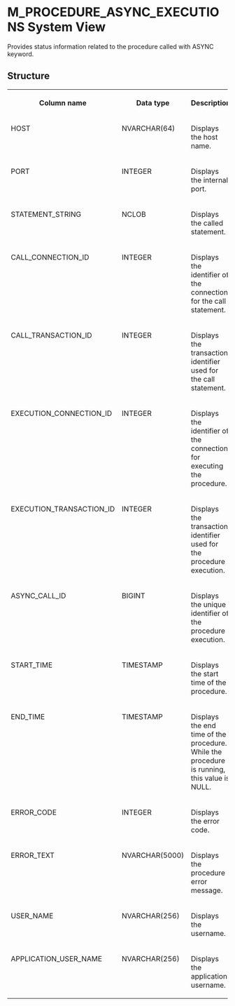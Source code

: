 <!-- loio14785819e59e4be8b78b5b927839c3f0 -->

# M\_PROCEDURE\_ASYNC\_EXECUTIONS System View

Provides status information related to the procedure called with ASYNC keyword.



<a name="loio14785819e59e4be8b78b5b927839c3f0___m__p_r_e_p_a_r_e_d__s_t_a_t_e_m_e_n_t_s_1struct_M_PREPARED_STATEMENTS"/>

## Structure


<table>
<tr>
<th valign="top">

Column name

</th>
<th valign="top">

Data type

</th>
<th valign="top">

Description

</th>
</tr>
<tr>
<td valign="top">

HOST

</td>
<td valign="top">

NVARCHAR\(64\)

</td>
<td valign="top">

Displays the host name.

</td>
</tr>
<tr>
<td valign="top">

PORT

</td>
<td valign="top">

INTEGER

</td>
<td valign="top">

Displays the internal port.

</td>
</tr>
<tr>
<td valign="top">

STATEMENT\_STRING

</td>
<td valign="top">

NCLOB

</td>
<td valign="top">

Displays the called statement.

</td>
</tr>
<tr>
<td valign="top">

CALL\_CONNECTION\_ID

</td>
<td valign="top">

INTEGER

</td>
<td valign="top">

Displays the identifier of the connection for the call statement.

</td>
</tr>
<tr>
<td valign="top">

CALL\_TRANSACTION\_ID

</td>
<td valign="top">

INTEGER

</td>
<td valign="top">

Displays the transaction identifier used for the call statement.

</td>
</tr>
<tr>
<td valign="top">

EXECUTION\_CONNECTION\_ID

</td>
<td valign="top">

INTEGER

</td>
<td valign="top">

Displays the identifier of the connection for executing the procedure.

</td>
</tr>
<tr>
<td valign="top">

EXECUTION\_TRANSACTION\_ID

</td>
<td valign="top">

INTEGER

</td>
<td valign="top">

Displays the transaction identifier used for the procedure execution.

</td>
</tr>
<tr>
<td valign="top">

ASYNC\_CALL\_ID

</td>
<td valign="top">

BIGINT

</td>
<td valign="top">

Displays the unique identifier of the procedure execution.

</td>
</tr>
<tr>
<td valign="top">

START\_TIME

</td>
<td valign="top">

TIMESTAMP

</td>
<td valign="top">

Displays the start time of the procedure.

</td>
</tr>
<tr>
<td valign="top">

END\_TIME

</td>
<td valign="top">

TIMESTAMP

</td>
<td valign="top">

Displays the end time of the procedure. While the procedure is running, this value is NULL.

</td>
</tr>
<tr>
<td valign="top">

ERROR\_CODE

</td>
<td valign="top">

INTEGER

</td>
<td valign="top">

Displays the error code.

</td>
</tr>
<tr>
<td valign="top">

ERROR\_TEXT

</td>
<td valign="top">

NVARCHAR\(5000\)

</td>
<td valign="top">

Displays the procedure error message.

</td>
</tr>
<tr>
<td valign="top">

USER\_NAME

</td>
<td valign="top">

NVARCHAR\(256\)

</td>
<td valign="top">

Displays the username.

</td>
</tr>
<tr>
<td valign="top">

APPLICATION\_USER\_NAME

</td>
<td valign="top">

NVARCHAR\(256\)

</td>
<td valign="top">

Displays the application username.

</td>
</tr>
</table>

